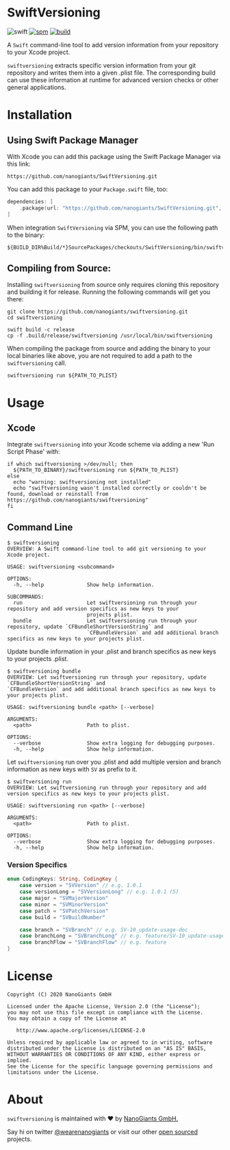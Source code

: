 # SwiftVersioning

![swift](https://img.shields.io/badge/Swift-5.2-F16D39.svg?style=flat)
[![spm](https://img.shields.io/badge/Supports-_Swift_Package_Manager-F16D39.svg?style=flat)](https://swift.org/package-manager/)
[![build](https://github.com/nanogiants/SwiftVersioning/workflows/build/badge.svg)](https://github.com/nanogiants/SwiftVersioning/actions)

A `Swift` command-line tool to add version information from your repository to your Xcode project.

`swiftversioning` extracts specific version information from your git repository and writes them into a given .plist file. The corresponding build can use these information at runtime for advanced version checks or other general applications.

# Installation

## Using Swift Package Manager

With Xcode you can add this package using the Swift Package Manager via this link:

```
https://github.com/nanogiants/SwiftVersioning.git
```

You can add this package to your `Package.swift` file, too:

```swift
dependencies: [
    .package(url: "https://github.com/nanogiants/SwiftVersioning.git", .from: "1.0.0")
]
```

When integration `SwiftVersioning` via SPM, you can use the following path to the binary:

```
${BUILD_DIR%Build/*}SourcePackages/checkouts/SwiftVersioning/bin/swiftversioning
```

## Compiling from Source:

Installing `swiftversioning` from source only requires cloning this repository and building it for release. Running the following commands will get you there:

```
git clone https://github.com/nanogiants/swiftversioning.git
cd swiftversioning

swift build -c release
cp -f .build/release/swiftversioning /usr/local/bin/swiftversioning
```

When compiling the package from source and adding the binary to your local binaries like above, you are not required to add a
path to the `swiftversioning` call.

```
swiftversioning run ${PATH_TO_PLIST}
```

# Usage

## Xcode

Integrate `swiftversioning` into your Xcode scheme via adding a new 'Run Script Phase' with:

```
if which swiftversioning >/dev/null; then
  ${PATH_TO_BINARY}/swiftversioning run ${PATH_TO_PLIST}
else
  echo "warning: swiftversioning not installed"
  echo "swiftversioning wasn't installed correctly or couldn't be found, download or reinstall from https://github.com/nanogiants/swiftversioning"
fi
```

## Command Line

```
$ swiftversioning
OVERVIEW: A Swift command-line tool to add git versioning to your Xcode project.

USAGE: swiftversioning <subcommand>

OPTIONS:
  -h, --help              Show help information.

SUBCOMMANDS:
  run                     Let swiftversioning run through your repository and add version specifics as new keys to your
                          projects plist.
  bundle                  Let swiftversioning run through your repository, update `CFBundleShortVersionString` and
                          `CFBundleVersion` and add additional branch specifics as new keys to your projects plist.
```

Update bundle information in your .plist and branch specifics as new keys to your projects .plist.

```
$ swiftversioning bundle
OVERVIEW: Let swiftversioning run through your repository, update `CFBundleShortVersionString` and
`CFBundleVersion` and add additional branch specifics as new keys to your projects plist.

USAGE: swiftversioning bundle <path> [--verbose]

ARGUMENTS:
  <path>                  Path to plist.

OPTIONS:
  --verbose               Show extra logging for debugging purposes.
  -h, --help              Show help information.
```

Let  `swiftversioning` run over you .plist and add multiple version and branch information as new keys with `SV` as prefix to it.

```
$ swiftversioning run
OVERVIEW: Let swiftversioning run through your repository and add version specifics as new keys to your projects plist.

USAGE: swiftversioning run <path> [--verbose]

ARGUMENTS:
  <path>                  Path to plist.

OPTIONS:
  --verbose               Show extra logging for debugging purposes.
  -h, --help              Show help information.
```

### Version Specifics

```swift
enum CodingKeys: String, CodingKey {
    case version = "SVVersion" // e.g. 1.0.1
    case versionLong = "SVVersionLong" // e.g. 1.0.1 (5)
    case major = "SVMajorVersion"
    case minor = "SVMinorVersion"
    case patch = "SVPatchVersion"
    case build = "SVBuildNumber"

    case branch = "SVBranch" // e.g. SV-10_update-usage-doc
    case branchLong = "SVBranchLong" // e.g. feature/SV-10_update-usage-doc
    case branchFlow = "SVBranchFlow" // e.g. feature
}
```

# License

```
Copyright (C) 2020 NanoGiants GmbH

Licensed under the Apache License, Version 2.0 (the "License");
you may not use this file except in compliance with the License.
You may obtain a copy of the License at

   http://www.apache.org/licenses/LICENSE-2.0

Unless required by applicable law or agreed to in writing, software
distributed under the License is distributed on an "AS IS" BASIS,
WITHOUT WARRANTIES OR CONDITIONS OF ANY KIND, either express or implied.
See the License for the specific language governing permissions and
limitations under the License.
```

# About

`swiftversioning` is maintained with :heart: by [NanoGiants GmbH.](https://www.nanogiants.de/)

Say hi on twitter [@wearenanogiants](https://twitter.com/wearenanogiants) or visit our other [open sourced](https://www.github.com/nanogiants/) projects.

